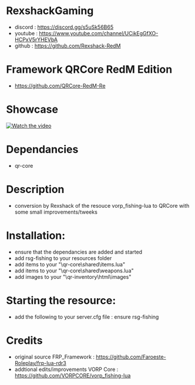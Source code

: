 # RexshackGaming
- discord : https://discord.gg/s5uSk56B65
- youtube : https://www.youtube.com/channel/UCikEgGfXO-HCPxV5rYHEVbA
- github : https://github.com/Rexshack-RedM

# Framework QRCore RedM Edition
- https://github.com/QRCore-RedM-Re

# Showcase
[![Watch the video](https://img.youtube.com/vi/ogOUm9MKatM/maxresdefault.jpg)](https://youtu.be/ogOUm9MKatM)

# Dependancies
- qr-core

# Description
- conversion by Rexshack of the resouce vorp_fishing-lua to QRCore with some small improvements/tweeks

# Installation:
- ensure that the dependancies are added and started
- add rsg-fishing to your resources folder
- add items to your "\qr-core\shared\items.lua"
- add items to your "\qr-core\shared\weapons.lua"
- add images to your "\qr-inventory\html\images"

# Starting the resource:
- add the following to your server.cfg file : ensure rsg-fishing

# Credits
- original source FRP_Framework : https://github.com/Faroeste-Roleplay/frp-lua-rdr3
- addtional edits/improvements VORP Core : https://github.com/VORPCORE/vorp_fishing-lua
